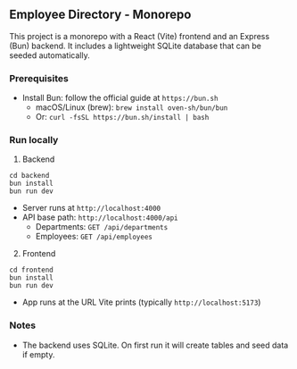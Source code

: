## Employee Directory - Monorepo

This project is a monorepo with a React (Vite) frontend and an Express (Bun) backend. It includes a lightweight SQLite database that can be seeded automatically.

### Prerequisites
- Install Bun: follow the official guide at `https://bun.sh`
  - macOS/Linux (brew): `brew install oven-sh/bun/bun`
  - Or: `curl -fsSL https://bun.sh/install | bash`

### Run locally

1) Backend
```
cd backend
bun install
bun run dev
```
- Server runs at `http://localhost:4000`
- API base path: `http://localhost:4000/api`
  - Departments: `GET /api/departments`
  - Employees: `GET /api/employees`

2) Frontend
```
cd frontend
bun install
bun run dev
```
- App runs at the URL Vite prints (typically `http://localhost:5173`)

### Notes
- The backend uses SQLite. On first run it will create tables and seed data if empty.


